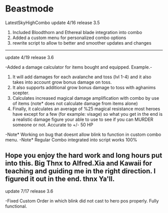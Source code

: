# Beastmode
LatestSkyHighCombo
update 4/16 release 3.5
1) Included Bloodthorn and Ethereal blade integration into combo
2) Added a custom menu for personalized combo options
3) rewrite script to allow to better and smoother updates and changes
---------------------------------------------------------------------------------------------------------------------------------------

update 4/19 release 3.6

-Added a damage calculator for items bought and equipped. 
Example.- 
1) It will add damages for each avalanche and toss (lvl 1-4) and it also takes into account grow bonus damage on toss.
2) It also supports additional grow bonus damage to toss with aghanims scepter.
3) Calculates increased magical damage amplification with combo by use of items (note* does not calculate damage from items alone)
4) Finally, it calculates an average of %25 magical resistance most heroes have except for a few (for example: visage) so what you get in the end is a realistic damage figure your able to use to see if you can MURDER someone or not.  Accurate to +/- 50 HP

-Note* Working on bug that doesnt allow blink to function in custom combo menu.
-Note* Regular Combo integrated into script works 100%

Hope you enjoy the hard work and long hours put into this.  Big Thnx to Alfred.Xia and Kawaii for teaching and guiding me in the right direction. I figured it out in the end.  thnx Ya'll.
---------------------------------------------------------------------------------------------------------------------------------------

update 7/17 release 3.6

-Fixed Custom Order in which blink did not cast to hero pos properly.  Fully functional.
